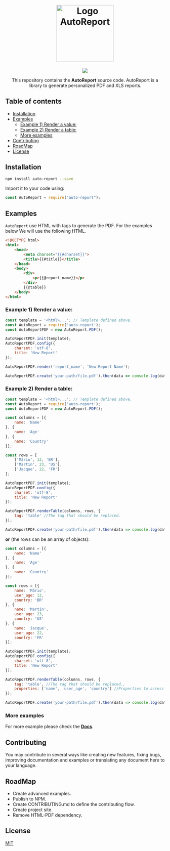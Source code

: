 <h1 align="center">
  <br>
   <img width="auto" height="180" src="https://cdn.iconscout.com/public/images/icon/free/png-512/financial-analysis-report-card-reporting-valuation-3e6ec64bf68be326-512x512.png" alt="Logo AutoReport" title="Logo AutoReport" />
  <br>
</h1>
<p align="center">  
<a href="https://opensource.org/licenses/MIT"><img src="https://img.shields.io/badge/license-MIT-blue.svg"></a>
</p>

<p align="center">
  This repository contains the <strong>AutoReport</strong> source code.
  AutoReport is a library to generate personalized PDF and XLS reports.
</p>

## Table of contents

  * [Installation](#installation)
  * [Examples](#examples)
     * [Example 1) Render a value:](#example-1-render-a-value)
     * [Example 2) Render a table:](#example-2-render-a-table)
     * [More examples](#more-examples)
  * [Contributing](#contributing)
  * [RoadMap](#roadmap)
  * [License](#license)


<h2 id="installation">Installation</h2>

```bash
npm install auto-report --save
```

Import it to your code using:

```javascript
const AutoReport = require("auto-report");
```

## Examples

`AutoReport` use HTML with tags to generate the PDF. For the examples below 
We will use the following HTML.

```html
<!DOCTYPE html>
<html>
    <head>
        <meta charset="{{#charset}}">
        <title>{{#title}}</title>
    </head>
    <body>
        <div>
            <p>{{@report_name}}</p>
        </div>
        {{@table}}
    </body>
</html>
```

### Example 1) Render a value:

```javascript
const template = '<html>...'; // Template defined above. 
const AutoReport = require('auto-report');
const AutoReportPDF = new AutoReport.PDF();

AutoReportPDF.init(template);
AutoReportPDF.config({
    charset: 'utf-8',
    title: 'New Report'
});

AutoReportPDF.render('report_name', 'New Report Name');

AutoReportPDF.create('your-path/file.pdf').then(data => console.log(data)).catch(err => console.log(err));
```

### Example 2) Render a table:

```javascript
const template = '<html>...'; // Template defined above. 
const AutoReport = require('auto-report');
const AutoReportPDF = new AutoReport.PDF();

const columns = [{
    name: 'Name'
}, {
    name: 'Age'
}, {
    name: 'Country'
}];

const rows = [
    ['Mário', 12, 'BR'],
    ['Martin', 23, 'US'],
    ['Jacque', 22, 'FR']
];

AutoReportPDF.init(template);
AutoReportPDF.config({
    charset: 'utf-8',
    title: 'New Report'
});

AutoReportPDF.renderTable(columns, rows, {
    tag: 'table' //The tag that should be replaced.
});

AutoReportPDF.create('your-path/file.pdf').then(data => console.log(data)).catch(err => console.log(err));

```

**or** (the rows can be an array of objects):

```javascript
const columns = [{
    name: 'Name'
}, {
    name: 'Age'
}, {
    name: 'Country'
}];

const rows = [{
    name: 'Mário',
    user_age: 12,
    country: 'BR'
}, {
    name: 'Martin',
    user_age: 23,
    country: 'US'
}, {
    name: 'Jacque',
    user_age: 22,
    country: 'FR'
}];

AutoReportPDF.init(template);
AutoReportPDF.config({
    charset: 'utf-8',
    title: 'New Report'
});

AutoReportPDF.renderTable(columns, rows, {
    tag: 'table', //The tag that should be replaced.,
    properties: ['name', 'user_age', 'country'] //Properties to access row object
});

AutoReportPDF.create('your-path/file.pdf').then(data => console.log(data)).catch(err => console.log(err));
```

### More examples

For more example please check the [__Docs__](http://lucianojose.com/).

## Contributing

You may contribute in several ways like creating new features, fixing bugs, improving documentation and examples
or translating any document here to your language.

## RoadMap

* Create advanced examples.
* Publish to NPM.
* Create CONTRIBUTING.md to define the contributing flow.
* Create project site.
* Remove HTML-PDF dependency.

## License

[MIT](LICENSE)